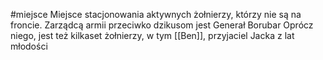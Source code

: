 #miejsce 
Miejsce stacjonowania aktywnych żołnierzy, którzy nie są na froncie. 
Zarządcą armii przeciwko dzikusom jest Generał Borubar
Oprócz niego, jest też kilkaset żołnierzy, w tym [[Ben]], przyjaciel Jacka z lat młodości
